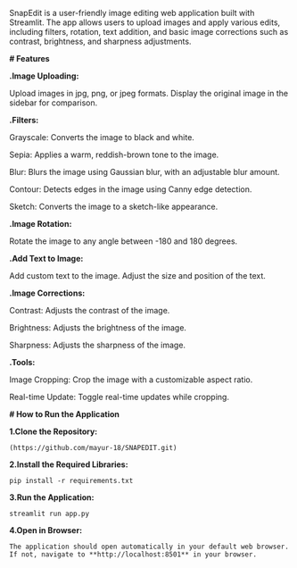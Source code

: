SnapEdit is a user-friendly image editing web application built with Streamlit. The app allows users to upload images and apply various edits, 
including filters, rotation, text addition, and basic image corrections such as contrast, brightness, and sharpness adjustments.

**# Features**

 **.Image Uploading:**
 
   Upload images in jpg, png, or jpeg formats.
   Display the original image in the sidebar for comparison.
 
 **.Filters:**
 
   Grayscale: Converts the image to black and white.
   
   Sepia: Applies a warm, reddish-brown tone to the image.
   
   Blur: Blurs the image using Gaussian blur, with an adjustable blur amount.
   
   Contour: Detects edges in the image using Canny edge detection.
   
   Sketch: Converts the image to a sketch-like appearance.
 
 **.Image Rotation:**
 
   Rotate the image to any angle between -180 and 180 degrees.
 
 **.Add Text to Image:**
 
   Add custom text to the image.
   Adjust the size and position of the text.
 
 **.Image Corrections:**
 
   Contrast: Adjusts the contrast of the image.
   
   Brightness: Adjusts the brightness of the image.
   
   Sharpness: Adjusts the sharpness of the image.
  
 **.Tools:**
 
   Image Cropping: Crop the image with a customizable aspect ratio.
   
   Real-time Update: Toggle real-time updates while cropping.

**# How to Run the Application**

  **1.Clone the Repository:**
  
    (https://github.com/mayur-18/SNAPEDIT.git)
  
  **2.Install the Required Libraries:**
  
    pip install -r requirements.txt
  
  **3.Run the Application:**
    
    streamlit run app.py
  
  **4.Open in Browser:**
  
    The application should open automatically in your default web browser.
    If not, navigate to **http://localhost:8501** in your browser.
